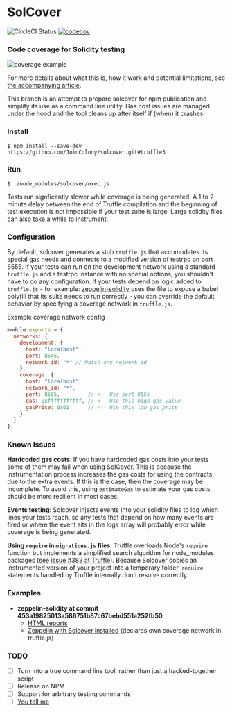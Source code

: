 # SolCover

![CircleCI Status](https://circleci.com/gh/JoinColony/solcover.svg?style=shield&circle-token=53d5360d290ef593c7bdce505b86ae8b9414e684)
[![codecov](https://codecov.io/gh/JoinColony/solcover/branch/master/graph/badge.svg)](https://codecov.io/gh/JoinColony/solcover)

### Code coverage for Solidity testing
![coverage example](https://cdn-images-1.medium.com/max/800/1*uum8t-31bUaa6dTRVVhj6w.png)

For more details about what this is, how it work and potential limitations, see 
[the accompanying article](https://blog.colony.io/code-coverage-for-solidity-eecfa88668c2).

This branch is an attempt to prepare solcover for npm publication and simplify its use as a
command line utility. Gas cost issues are managed under the hood and the tool cleans up after 
itself if (when) it crashes. 

### Install
```
$ npm install --save-dev https://github.com/JoinColony/solcover.git#truffle3
```

### Run 
```
$ ./node_modules/solcover/exec.js
```

Tests run signficantly slower while coverage is being generated. A 1 to 2 minute delay 
between the end of Truffle compilation and the beginning of test execution is not impossible if your
test suite is large. Large solidity files can also take a while to instrument.

### Configuration

By default, solcover generates a stub `truffle.js` that accomodates its special gas needs and 
connects to a modified version of testrpc on port 8555. If your tests can run on the development network
using a standard `truffle.js` and a testrpc instance with no special options, you shouldn't have to 
do any configuration. If your tests depend on logic added to `truffle.js` - for example: 
[zeppelin-solidity](https://github.com/OpenZeppelin/zeppelin-solidity/blob/master/truffle.js) 
uses the file to expose a babel polyfill that its suite needs to run correctly - you can override the 
default behavior by specifying a coverage network in `truffle.js`. 

Example coverage network config
```javascript
module.exports = {
  networks: {
    development: {
      host: "localhost",
      port: 8545,
      network_id: "*" // Match any network id
    },
    coverage: {
      host: "localhost",
      network_id: "*", 
      port: 8555,         // <-- Use port 8555  
      gas: 0xfffffffffff, // <-- Use this high gas value
      gasPrice: 0x01      // <-- Use this low gas price
    }
  }
};
```

### Known Issues

**Hardcoded gas costs**: If you have hardcoded gas costs into your tests some of them may fail when using SolCover. 
This is because the instrumentation process increases the gas costs for using the contracts, due to 
the extra events. If this is the case, then the coverage may be incomplete. To avoid this, using 
`estimateGas` to estimate your gas costs should be more resilient in most cases.

**Events testing**: Solcover injects events into your solidity files to log which lines your tests reach,
so any tests that depend on how many events are fired or where the event sits in the logs array
will probably error while coverage is being generated.

**Using `require` in `migrations.js` files**: Truffle overloads Node's `require` function but
implements a simplified search algorithm for node_modules packages 
([see issue #383 at Truffle](https://github.com/trufflesuite/truffle/issues/383)). 
Because Solcover copies an instrumented version of your project into a temporary folder, `require` 
statements handled by Truffle internally don't resolve correctly.  

### Examples

+ **zeppelin-solidity at commit 453a19825013a586751b87c67bebd551a252fb50**
  + [HTML reports]( https://sc-forks.github.io/zeppelin-solidity/)
  + [Zeppelin with Solcover installed](https://github.com/sc-forks/zeppelin-solidity) (declares own coverage network in truffle.js)

### TODO

- [ ] Turn into a true command line tool, rather than just a hacked-together script
- [ ] Release on NPM 
- [ ] Support for arbitrary testing commands
- [ ] [You tell me](http://github.com/JoinColony/solcover/issues)

